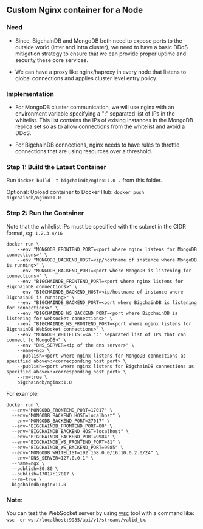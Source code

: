 ## Custom Nginx container for a Node

### Need

*  Since, BigchainDB and MongoDB both need to expose ports to the outside
   world (inter and intra cluster), we need to have a basic DDoS mitigation
   strategy to ensure that we can provide proper uptime and security these
   core services.

*  We can have a proxy like nginx/haproxy in every node that listens to
   global connections and applies cluster level entry policy.

### Implementation
*  For MongoDB cluster communication, we will use nginx with an environment
   variable specifying a ":" separated list of IPs in the whitelist. This list
   contains the IPs of exising instances in the MongoDB replica set so as to
   allow connections from the whitelist and avoid a DDoS.

*  For BigchainDB connections, nginx needs to have rules to throttle
   connections that are using resources over a threshold.


### Step 1: Build the Latest Container

Run `docker build -t bigchaindb/nginx:1.0 .` from this folder.

Optional: Upload container to Docker Hub:
`docker push bigchaindb/nginx:1.0`

### Step 2: Run the Container

Note that the whilelist IPs must be specified with the subnet in the CIDR
format, eg: `1.2.3.4/16` 

```
docker run \
    --env "MONGODB_FRONTEND_PORT=<port where nginx listens for MongoDB connections>" \
    --env "MONGODB_BACKEND_HOST=<ip/hostname of instance where MongoDB is running>" \
    --env "MONGODB_BACKEND_PORT=<port where MongoDB is listening for connections>" \
    --env "BIGCHAINDB_FRONTEND_PORT=<port where nginx listens for BigchainDB connections>" \
    --env "BIGCHAINDB_BACKEND_HOST=<ip/hostname of instance where BigchainDB is running>" \
    --env "BIGCHAINDB_BACKEND_PORT=<port where BigchainDB is listening for connections>" \
    --env "BIGCHAINDB_WS_BACKEND_PORT=<port where BigchainDB is listening for websocket connections>" \
    --env "BIGCHAINDB_WS_FRONTEND_PORT=<port where nginx listens for BigchainDB WebSocket connections>" \
    --env "MONGODB_WHITELIST=<a ':' separated list of IPs that can connect to MongoDB>" \
    --env "DNS_SERVER=<ip of the dns server>" \
    --name=ngx \
    --publish=<port where nginx listens for MongoDB connections as specified above>:<correcponding host port> \
    --publish=<port where nginx listens for BigchainDB connections as specified above>:<corresponding host port> \
    --rm=true \
    bigchaindb/nginx:1.0
```

For example:
```
docker run \
  --env="MONGODB_FRONTEND_PORT=17017" \
  --env="MONGODB_BACKEND_HOST=localhost" \
  --env="MONGODB_BACKEND_PORT=27017" \
  --env="BIGCHAINDB_FRONTEND_PORT=80" \
  --env="BIGCHAINDB_BACKEND_HOST=localhost" \
  --env="BIGCHAINDB_BACKEND_PORT=9984" \
  --env="BIGCHAINDB_WS_FRONTEND_PORT=81" \
  --env="BIGCHAINDB_WS_BACKEND_PORT=9985" \
  --env="MONGODB_WHITELIST=192.168.0.0/16:10.0.2.0/24" \
  --env="DNS_SERVER=127.0.0.1" \
  --name=ngx \
  --publish=80:80 \
  --publish=17017:17017 \
  --rm=true \
  bigchaindb/nginx:1.0
```

### Note:
You can test the WebSocket server by using 
[wsc](https://slack-redir.net/link?url=https%3A%2F%2Fwww.npmjs.com%2Fpackage%2Fwsc) tool with a command like:
`wsc -er ws://localhost:9985/api/v1/streams/valid_tx`.


